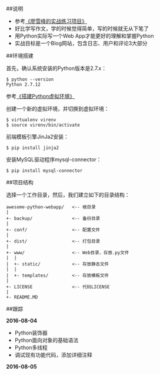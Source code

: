 ##说明

* 参考[《廖雪峰的实战练习项目》](http://www.liaoxuefeng.com/wiki/001374738125095c955c1e6d8bb493182103fac9270762a000/001397616003925a3d157284cd24bc0952d6c4a7c9d8c55000)
* 好比学写作文，学的时候觉得简单，写的时候就无从下笔了
* 用Python实际写一个Web App才能更好的理解和掌握Python
* 实战目标是一个Blog网站，包含日志、用户和评论3大部分

##环境搭建

首先，确认系统安装的Python版本是2.7.x：

```
$ python --version
Python 2.7.12
```

参考[《搭建Python虚拟环境》](http://www.xumenger.com/python-environment-20160801/)

创建一个新的虚拟环境，并切换到虚拟环境：

```
$ virtualenv virenv
$ source virenv/bin/activate
```

前端模板引擎JinJa2安装：

```
$ pip install jinja2
```

安装MySQL驱动程序mysql-connector：

```
$ pip install mysql-connector
```

##项目结构

选择一个工作目录，然后，我们建立如下的目录结构：

```
awesome-python-webapp/   <-- 根目录
|
+- backup/               <-- 备份目录
|
+- conf/                 <-- 配置文件
|
+- dist/                 <-- 打包目录
|
+- www/                  <-- Web目录，存放.py文件
|  |
|  +- static/            <-- 存放静态文件
|  |
|  +- templates/         <-- 存放模板文件
|
+- LICENSE               <-- 代码LICENSE
|
+- README.MD
```

##跟踪

**2016-08-04**

* Python装饰器
* Python面向对象的基础语法
* Python多线程
* 调试现有功能代码，添加详细注释

**2016-08-05**

